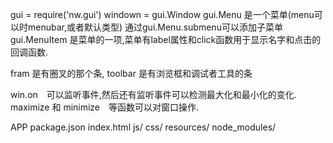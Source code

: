 gui = require('nw.gui')
windown = gui.Window
gui.Menu 是一个菜单(menu可以时menubar,或者默认类型)
通过gui.Menu.submenu可以添加子菜单
gui.MenuItem 是菜单的一项,菜单有label属性和click函数用于显示名字和点击的回调函数.

fram 是有圈叉的那个条, toolbar 是有浏览框和调试者工具的条

win.on　可以监听事件,然后还有监听事件可以检测最大化和最小化的变化.
maximize 和 minimize　等函数可以对窗口操作.

APP
    package.json
    index.html
    js/
    css/
    resources/
    node_modules/
